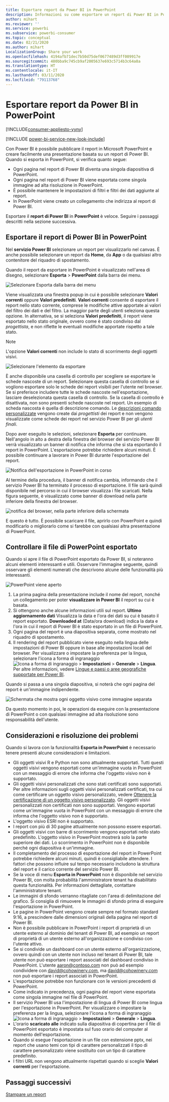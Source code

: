 ```yaml
---
title: Esportare report da Power BI in PowerPoint
description: Informazioni su come esportare un report di Power BI in PowerPoint.
author: mihart
ms.reviewer: ''
ms.service: powerbi
ms.subservice: powerbi-consumer
ms.topic: conceptual
ms.date: 02/21/2020
ms.author: mihart
LocalizationGroup: Share your work
ms.openlocfilehash: 4194afb71dec7b50d75def0677489d3ff009917e
ms.sourcegitcommit: 480bba9c745cb9af2005637e693c5714b3c64a8a
ms.translationtype: HT
ms.contentlocale: it-IT
ms.lasthandoff: 03/11/2020
ms.locfileid: "79113768"
---
```

# <a name="export-reports-from-power-bi-to-powerpoint"></a>Esportare report da Power BI in PowerPoint

[!INCLUDE[consumer-appliesto-yyny](../includes/consumer-appliesto-yyny.md)]

[!INCLUDE [power-bi-service-new-look-include](../includes/power-bi-service-new-look-include.md)]

Con Power BI è possibile pubblicare il report in Microsoft PowerPoint e creare facilmente una presentazione basata su un report di Power BI. Quando si esporta in PowerPoint, si verifica quanto segue:

* Ogni pagina nel report di Power BI diventa una singola diapositiva di PowerPoint.
* Ogni pagina nel report di Power BI viene esportata come singola immagine ad alta risoluzione in PowerPoint.
* È possibile mantenere le impostazioni di filtri e filtri dei dati aggiunte al report.
* In PowerPoint viene creato un collegamento che indirizza al report di Power BI.

Esportare il **report di Power BI** in **PowerPoint** è veloce. Seguire i passaggi descritti nella sezione successiva.

## <a name="export-your-power-bi-report-to-powerpoint"></a>Esportare il report di Power BI in PowerPoint
Nel **servizio Power BI** selezionare un report per visualizzarlo nel canvas. È anche possibile selezionare un report da **Home**, da **App** o da qualsiasi altro contenitore del riquadro di spostamento.

Quando il report da esportare in PowerPoint è visualizzato nell'area di disegno, selezionare **Esporta** > **PowerPoint** dalla barra dei menu.

![Selezionare Esporta dalla barra dei menu](media/end-user-powerpoint/power-bi-export.png)

Viene visualizzata una finestra popup in cui è possibile selezionare **Valori correnti** oppure **Valori predefiniti**. **Valori correnti** consente di esportare il report nello stato corrente, comprese le modifiche attive apportate ai valori del filtro dei dati e del filtro. La maggior parte degli utenti seleziona questa opzione. In alternativa, se si seleziona **Valori predefiniti**, il report viene esportato nello stato originale, ovvero come è stato condiviso dal *progettista*, e non riflette le eventuali modifiche apportate rispetto a tale stato.

> [!NOTE]
> L'opzione **Valori correnti** non include lo stato di scorrimento degli oggetti visivi.

![Selezionare l'elemento da esportare](media/end-user-powerpoint/power-bi-current-values.png)
 
È anche disponibile una casella di controllo per scegliere se esportare le schede nascoste di un report. Selezionare questa casella di controllo se si vogliono esportare solo le schede dei report visibili per l'utente nel browser. Se si preferisce includere tutte le schede nascoste nell'esportazione, lasciare deselezionata questa casella di controllo. Se la casella di controllo è disattivata, non sono presenti schede nascoste nel report. Un esempio di scheda nascosta è quella di descrizione comando. Le [descrizioni comando personalizzate](../desktop-tooltips.md) vengono create dai *progettisti* dei report e non vengono visualizzate come schede dei report nel servizio Power BI per gli *utenti finali*. 

Dopo aver eseguito le selezioni, selezionare **Esporta** per continuare. Nell'angolo in alto a destra della finestra del browser del servizio Power BI verrà visualizzato un banner di notifica che informa che si sta esportando il report in PowerPoint. L'esportazione potrebbe richiedere alcuni minuti. È possibile continuare a lavorare in Power BI durante l'esportazione del report.

![Notifica dell'esportazione in PowerPoint in corso](media/end-user-powerpoint/power-bi-export-progress.png)

Al termine della procedura, il banner di notifica cambia, informando che il servizio Power BI ha terminato il processo di esportazione. Il file sarà quindi disponibile nel percorso in cui il browser visualizza i file scaricati. Nella figura seguente, è visualizzato come banner di download nella parte inferiore della finestra del browser.

![notifica del browser, nella parte inferiore della schermata](media/end-user-powerpoint/power-bi-browsers.png)

E questo è tutto. È possibile scaricare il file, aprirlo con PowerPoint e quindi modificarlo o migliorarlo come si farebbe con qualsiasi altra presentazione di PowerPoint.

## <a name="check-out-your-exported-powerpoint-file"></a>Controllare il file di PowerPoint esportato
Quando si apre il file di PowerPoint esportato da Power BI, si noteranno alcuni elementi interessanti e utili. Osservare l'immagine seguente, quindi osservare gli elementi numerati che descrivono alcune delle funzionalità più interessanti.

![PowerPoint viene aperto](media/end-user-powerpoint/power-bi-powerpoint.png)

1. La prima pagina della presentazione include il nome del report, nonché un collegamento per poter **visualizzare in Power BI** il report su cui è basata.
2. Si ottengono anche alcune informazioni utili sul report. **Ultimo aggiornamento dati** Visualizza la data e l'ora dei dati su cui è basato il report esportato. **Downloaded at** (Data/ora download) indica la data e l'ora in cui il report di Power BI è stato esportato in un file di PowerPoint.
3. Ogni pagina del report è una diapositiva separata, come mostrato nel riquadro di spostamento. 
4. Il rendering del report pubblicato viene eseguito nella lingua delle impostazioni di Power BI oppure in base alle impostazioni locali del browser. Per visualizzare o impostare la preferenza per la lingua, selezionare l'icona a forma di ingranaggio ![Icona a forma di ingranaggio](media/end-user-powerpoint/power-bi-settings-icon.png) > **Impostazioni** > **Generale** > **Lingua**. Per altre informazioni, vedere [Lingue e paesi o aree geografiche supportate per Power BI](../supported-languages-countries-regions.md).


Quando si passa a una singola diapositiva, si noterà che ogni pagina del report è un'immagine indipendente.

![Schermata che mostra ogni oggetto visivo come immagine separata](media/end-user-powerpoint/power-bi-images.png)

Da questo momento in poi, le operazioni da eseguire con la presentazione di PowerPoint o con qualsiasi immagine ad alta risoluzione sono responsabilità dell'utente.

## <a name="considerations-and-troubleshooting"></a>Considerazioni e risoluzione dei problemi
Quando si lavora con la funzionalità **Esporta in PowerPoint** è necessario tenere presenti alcune considerazioni e limitazioni.

* Gli oggetti visivi R e Python non sono attualmente supportati. Tutti questi oggetti visivi vengono esportati come un'immagine vuota in PowerPoint con un messaggio di errore che informa che l'oggetto visivo non è supportato.
* Gli oggetti visivi personalizzati che sono stati certificati sono supportati. Per altre informazioni sugli oggetti visivi personalizzati certificati, tra cui come certificare un oggetto visivo personalizzato, vedere [Ottenere la certificazione di un oggetto visivo personalizzato](../developer/power-bi-custom-visuals-certified.md). Gli oggetti visivi personalizzati non certificati non sono supportati. Vengono esportati come un'immagine vuota in PowerPoint con un messaggio di errore che informa che l'oggetto visivo non è supportato.
* L'oggetto visivo ESRI non è supportato.
* I report con più di 30 pagine attualmente non possono essere esportati.
* Gli oggetti visivi con barre di scorrimento vengono esportati nello stato predefinito. L'oggetto visivo in PowerPoint mostrerà solo la parte superiore dei dati. Lo scorrimento in PowerPoint non è disponibile perché ogni diapositiva è un'immagine. 
* Il completamento del processo di esportazione del report in PowerPoint potrebbe richiedere alcuni minuti, quindi è consigliabile attendere. I fattori che possono influire sul tempo necessario includono la struttura del report e il carico corrente del servizio Power BI.
* Se la voce di menu **Esporta in PowerPoint** non è disponibile nel servizio Power BI, con molta probabilità l'amministratore tenant ha disabilitato questa funzionalità. Per informazioni dettagliate, contattare l'amministratore tenant.
* Le immagini di sfondo verranno ritagliate con l'area di delimitazione del grafico. Si consiglia di rimuovere le immagini di sfondo prima di eseguire l'esportazione in PowerPoint.
* Le pagine in PowerPoint vengono create sempre nel formato standard 9:16, a prescindere dalle dimensioni originali della pagina nel report di Power BI.
* Non è possibile pubblicare in PowerPoint i report di proprietà di un utente esterno al dominio del tenant di Power BI, ad esempio un report di proprietà di un utente esterno all'organizzazione e condiviso con l'utente attivo.
* Se si condivide un dashboard con un utente esterno all'organizzazione, ovvero quindi con un utente non incluso nel tenant di Power BI, tale utente non può esportare i report associati del dashboard condiviso in PowerPoint. L'utente aaron@contoso.com non può ad esempio condividere con david@cohowinery.com, ma david@cohowinery.com non può esportare i report associati in PowerPoint.
* L'esportazione potrebbe non funzionare con le versioni precedenti di PowerPoint.
* Come indicato in precedenza, ogni pagina del report viene esportata come singola immagine nel file di PowerPoint.
* Il servizio Power BI usa l'impostazione di lingua di Power BI come lingua per l'esportazione in PowerPoint. Per visualizzare o impostare la preferenza per la lingua, selezionare l'icona a forma di ingranaggio ![Icona a forma di ingranaggio](media/end-user-powerpoint/power-bi-settings-icon.png) > **Impostazioni** > **Generale** > **Lingua**.
* L'orario **scaricato alle** indicato sulla diapositiva di copertina per il file di PowerPoint esportato è impostata sul fuso orario del computer al momento dell'esportazione.
* Quando si esegue l'esportazione in un file con estensione pptx, nei report che usano temi con tipi di carattere personalizzati il tipo di carattere personalizzato viene sostituito con un tipo di carattere predefinito.
* I filtri URL non vengono attualmente rispettati quando si sceglie **Valori correnti** per l'esportazione.

## <a name="next-steps"></a>Passaggi successivi
[Stampare un report](end-user-print.md)
